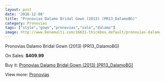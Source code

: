 ```yaml
---
layout: post
date: '2016-12-08'
title: "Pronovias Dalamo Bridal Gown (2013) (PR13_DalamoBG)"
category: Pronovias
tags: ["style","gown","pronovias","sale","dalamo"]
image: http://www.benemulti.com/16631-thickbox_default/pronovias-dalamo-bridal-gown-2013-pr13dalamobg.jpg
---
```

Pronovias Dalamo Bridal Gown (2013) (PR13_DalamoBG)

On Sales: **$409.99**
<a href="https://www.benemulti.com/en/pronovias/6377-pronovias-dalamo-bridal-gown-2013-pr13dalamobg.html"><amp-img layout="responsive" width="600" height="600" src="//www.benemulti.com/16631-thickbox_default/pronovias-dalamo-bridal-gown-2013-pr13dalamobg.jpg" alt="Pronovias Dalamo Bridal Gown (2013) (PR13_DalamoBG) 0" /></a>
<a href="https://www.benemulti.com/en/pronovias/6377-pronovias-dalamo-bridal-gown-2013-pr13dalamobg.html"><amp-img layout="responsive" width="600" height="600" src="//www.benemulti.com/16633-thickbox_default/pronovias-dalamo-bridal-gown-2013-pr13dalamobg.jpg" alt="Pronovias Dalamo Bridal Gown (2013) (PR13_DalamoBG) 1" /></a>
<a href="https://www.benemulti.com/en/pronovias/6377-pronovias-dalamo-bridal-gown-2013-pr13dalamobg.html"><amp-img layout="responsive" width="600" height="600" src="//www.benemulti.com/16632-thickbox_default/pronovias-dalamo-bridal-gown-2013-pr13dalamobg.jpg" alt="Pronovias Dalamo Bridal Gown (2013) (PR13_DalamoBG) 2" /></a>

Buy it: [Pronovias Dalamo Bridal Gown (2013) (PR13_DalamoBG)](https://www.benemulti.com/en/pronovias/6377-pronovias-dalamo-bridal-gown-2013-pr13dalamobg.html "Pronovias Dalamo Bridal Gown (2013) (PR13_DalamoBG)")

View more: [Pronovias](https://www.benemulti.com/en/55-pronovias "Pronovias")